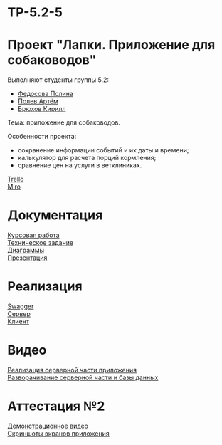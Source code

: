 # TP-5.2-5

# Проект "Лапки. Приложение для собаководов"<br />
Выполняют студенты группы 5.2:<br />
* [Федосова Полина](https://github.com/polyafedosova)<br />
* [Полев Артём](https://github.com/GigaIQ)<br />
* [Брюхов Кирилл](https://github.com/Ryneedom)<br />

Тема: приложение для собаководов.<br /> 

Особенности проекта: <br />
* сохранение информации событий и их даты и времени; <br />
* калькулятор для расчета порций кормления; <br />
* сравнение цен на услуги в ветклиниках. <br />

[Trello](https://trello.com/b/8XjIT7xl/разработка-приложения-приложение-для-собаководов)<br />
[Miro](https://miro.com/app/board/uXjVPjKh7c8=/?share_link_id=141152174613)<br />

# Документация
[Курсовая работа](https://github.com/polyafedosova/TP-5.2-5/blob/master/Documentation/%D0%9A%D1%83%D1%80%D1%81%D0%BE%D0%B2%D0%B0%D1%8F%20%D1%80%D0%B0%D0%B1%D0%BE%D1%82%D0%B0.pdf)<br />
[Техническое задание](https://github.com/polyafedosova/TP-5.2-5/blob/master/Documentation/%D0%A2%D0%B5%D1%85%D0%BD%D0%B8%D1%87%D0%B5%D1%81%D0%BA%D0%BE%D0%B5%20%D0%B7%D0%B0%D0%B4%D0%B0%D0%BD%D0%B8%D0%B5.pdf)<br />
[Диаграммы](https://github.com/polyafedosova/TP-5.2-5/tree/master/Documentation/Diagrams)<br />
[Презентация](https://github.com/polyafedosova/TP-5.2-5/blob/master/Documentation/%D0%9F%D1%80%D0%B5%D0%B7%D0%B5%D0%BD%D1%82%D0%B0%D1%86%D0%B8%D1%8F.pptx)<br />

# Реализация
[Swagger](http://2.56.242.93:4000/swagger-ui/index.html#)<br />
[Сервер](https://github.com/polyafedosova/TP-5.2-5/tree/master/dog-app/server)<br />
[Клиент](https://github.com/polyafedosova/TP-5.2-5/tree/master/client)<br />

# Видео
[Реализация серверной части приложения](https://youtu.be/vFrDEGRQpBo)<br />
[Разворачивание серверной части и базы данных](https://youtu.be/qHmUj9RP6dE)<br />

# Аттестация №2
[Демонстрационное видео](https://disk.yandex.ru/i/J9s1b3K_-PB41A)<br />
[Скриншоты экранов приложения](https://github.com/polyafedosova/TP-5.2-5/tree/master/screenshots)<br />
